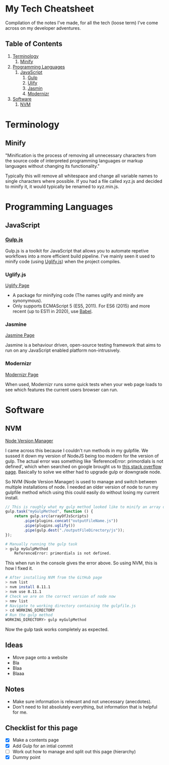 # My Tech Cheatsheet

Compilation of the notes I've made, for all the tech (loose term) I've come across on my developer adventures.

## Table of Contents
1. [Terminology](#terminology)
    1. [Minify](#minify)
2. [Programming Languages](#programminglanguages)
    1. [JavaScript](#javascript)
        1. [Gulp](#gulp)
        2. [Ulify](#uglify)
        3. [Jasmin](#jasmine)
        4. [Modernizr](#modernizr)
3. [Software](#software)
    1. [NVM](#nvm)

# Terminology <a name="terminology"></a>

## Minify <a name="minify"></a>

"Minification is the process of removing all unnecessary characters from the source code of interpreted programming languages or markup languages without changing its functionality."

Typically this will remove all whitespace and change all variable names to single characters where possible. If you had a file called xyz.js and decided to minify it, it would typically be renamed to xyz.min.js. 

# Programming Languages <a name="programminglanguages"></a>

## JavaScript <a name="javascript"></a>

### [Gulp.js](https://gulpjs.com/) <a name="gulp"></a>

Gulp.js is a toolkit for JavaScript that allows you to automate repetive workflows into a more efficient build pipeline. I've mainly seen it used to minify code (using [Uglify.js](#uglify)) when the project compiles.

### Uglify.js <a name="uglify"></a>

[Uglify Page](https://www.npmjs.com/package/uglify-js)

- A package for minifying code (The names uglify and minify are synonymous).
- Only supports ECMAScript 5 (ES5, 2011). For ES6 (2015) and more recent (up to ES11 in 2020), use [Babel](https://babeljs.io/).

### Jasmine <a name="jasmine"></a>

[Jasmine Page](https://jasmine.github.io/)

Jasmine is a behaviour driven, open-source testing framework that aims to run on any JavaScript enabled platform non-intrusively.

### Modernizr <a name="modernizr"></a>

[Modernizr Page](https://modernizr.com/)

When used, Modernizr runs some quick tests when your web page loads to see which features the current users browser can run.

# Software <a name="software"></a>

## NVM <a name="nvm"></a>

[Node Version Manager](https://github.com/coreybutler/nvm-windows)

I came across this because I couldn't run methods in my gulpfile. We sussed it down my version of NodeJS being too modern for the version of gulp. The actual error was something like 'ReferenceError: primordials is not defined', which when searched on google brought us to [this stack overflow page](https://stackoverflow.com/questions/55921442/how-to-fix-referenceerror-primordials-is-not-defined-in-node). Basically to solve we either had to upgrade gulp or downgrade node.

So NVM (Node Version Manager) is used to manage and switch between multiple installations of node. I needed an older version of node to run my gulpfile method which using this could easily do without losing my current install.

```javascript
// This is roughly what my gulp method looked like to minify an array of scripts
gulp.task("myGulpMethod", function () {
	return gulp.src(arrayOfJsScripts)
		.pipe(plugins.concat("outputFileName.js"))
		.pipe(plugins.uglify())
		.pipe(gulp.dest("./outputFileDirectory/js"));
});
```

```bash
# Manually running the gulp task
> gulp myGulpMethod
    ReferenceError: primordials is not defined.
```

This when run in the console gives the error above. So using NVM, this is how I fixed it.

```bash
# After installing NVM from the GitHub page
> nvm list
> nvm install 8.11.1
> nvm use 8.11.1
# Check we are on the correct version of node now
> nmv list
# Navigate to working directory containing the gulpfile.js
> cd WORKING_DIRECTORY
# Run the gulp method
WORKING_DIRECTORY> gulp myGulpMethod
```

Now the gulp task works completely as expected.

## Ideas

- Move page onto a website
- Bla
- Blaa
- Blaaa

## Notes

- Make sure information is relevant and not unecessary (anecdotes).
- Don't need to list absolutely everything, but information that is helpful for me.

## Checklist for this page

- [x] Make a contents page
- [x] Add Gulp for an intial commit
- [ ] Work out how to manage and split out this page (hierarchy)
- [x] Dummy point